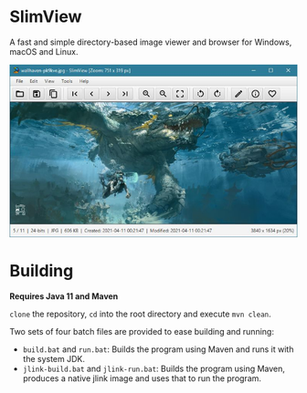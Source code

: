 # SlimView

A fast and simple directory-based image viewer and browser for Windows, macOS and Linux.

![Screenshot](https://github.com/antikmozib/SlimView/blob/master/screenshot.jpg?raw=true)

<h1>Building</h1>

**Requires Java 11 and Maven**

`clone` the repository, `cd` into the root directory and execute `mvn clean`.

Two sets of four batch files are provided to ease building and running:

* `build.bat` and `run.bat`: Builds the program using Maven and runs it with the system JDK.
* `jlink-build.bat` and `jlink-run.bat`: Builds the program using Maven, produces a native jlink image and uses that to run the program.
